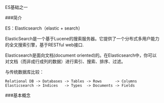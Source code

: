 ES基础之一


###简介

ES：Elasticsearch（elastic + search） 

ElasticSearch是一个基于Lucene的搜索服务器。它提供了一个分布式多用户能力的全文搜索引擎，基于RESTful web接口.

Elasticsearch是面向文档(document oriented)的。在Elasticsearch中，你可以对文档（而非成行成列的数据）进行索引、搜索、排序、过滤。

与传统数据库比较：

	Relational DB -> Databases -> Tables -> Rows      -> Columns
	Elasticsearch -> Indices   -> Types  -> Documents -> Fields

###基本概念


























